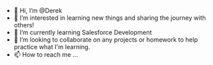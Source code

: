 - 👋 Hi, I’m @Derek
- 👀 I’m interested in learning new things and sharing the journey with others!
- 🌱 I’m currently learning Salesforce Development 
- 💞️ I’m looking to collaborate on any projects or homework to help practice what I'm learning.
- 📫 How to reach me ...

<!---
ApolloV1010/ApolloV1010 is a ✨ special ✨ repository because its `README.md` (this file) appears on your GitHub profile.
You can click the Preview link to take a look at your changes.
--->

